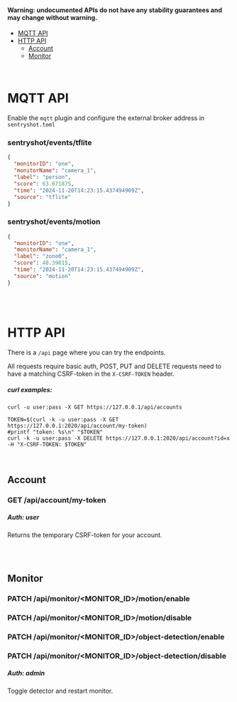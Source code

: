#### Warning: undocumented APIs do not have any stability guarantees and may change without warning.

-   [MQTT API](#mqtt-api)
-   [HTTP API](#http-api)
    -   [Account](#Account)
    -   [Monitor](#monitor)

<br>

# MQTT API

Enable the `mqtt` plugin and configure the external broker address in `sentryshot.toml`

### sentryshot/events/tflite

``` json
{
  "monitorID": "one",
  "monitorName": "camera_1",
  "label": "person",
  "score": 63.671875,
  "time": "2024-11-20T14:23:15.437494909Z",
  "source": "tflite"
}
```

### sentryshot/events/motion

``` json
{
  "monitorID": "one",
  "monitorName": "camera_1",
  "label": "zone0",
  "score": 48.39815,
  "time": "2024-11-20T14:23:15.437494909Z",
  "source": "motion"
}
```

<br>
<br>

# HTTP API

There is a `/api` page where you can try the endpoints.

All requests require basic auth, POST, PUT and DELETE requests need to have a matching CSRF-token in the `X-CSRF-TOKEN` header.

##### curl examples:

``` shell
curl -u user:pass -X GET https://127.0.0.1/api/accounts

TOKEN=$(curl -k -u user:pass -X GET https://127.0.0.1:2020/api/account/my-token)
#printf "token: %s\n" "$TOKEN"
curl -k -u user:pass -X DELETE https://127.0.0.1:2020/api/account?id=x -H "X-CSRF-TOKEN: $TOKEN"
```
<br>

## Account

### GET /api/account/my-token

##### Auth: user

Returns the temporary CSRF-token for your account.

<br>
<br>

## Monitor


### PATCH /api/monitor/<MONITOR_ID>/motion/enable
### PATCH /api/monitor/<MONITOR_ID>/motion/disable
### PATCH /api/monitor/<MONITOR_ID>/object-detection/enable
### PATCH /api/monitor/<MONITOR_ID>/object-detection/disable


##### Auth: admin

Toggle detector and restart monitor.


